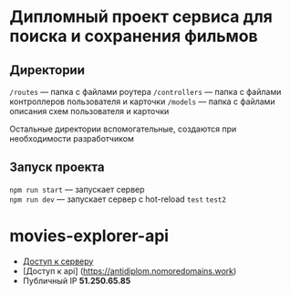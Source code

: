 # Дипломный проект  сервиса для поиска и сохранения фильмов

## Директории

`/routes` — папка с файлами роутера
`/controllers` — папка с файлами контроллеров пользователя и карточки
`/models` — папка с файлами описания схем пользователя и карточки

Остальные директории вспомогательные, создаются при необходимости разработчиком

## Запуск проекта

`npm run start` — запускает сервер   
`npm run dev` — запускает сервер с hot-reload
`test`
`test2`

# movies-explorer-api

* [Доступ к серверу](https://diplomanti.nomoredomains.work)
* [Доступ к api] (https://antidiplom.nomoredomains.work)
* Публичный IP **51.250.65.85**